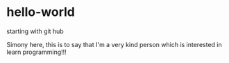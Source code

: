 # hello-world
starting with git hub


Simony here, this is to say that I'm a very kind person which is interested in learn programming!!!
